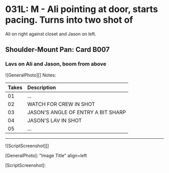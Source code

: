 # 031L: M - Ali pointing at door, starts pacing. Turns into two shot ofAli on right against closet and Jason on left.

## Shoulder-Mount Pan: Card B007

### Lavs on Ali and Jason, boom from above

![GeneralPhoto][]
Notes: 

| Takes | Description |
|:---|:----|
| 01 | ... |
| 02 | WATCH FOR CREW IN SHOT |
| 03 | JASON'S ANGLE OF ENTRY A BIT SHARP |
| 04 | JASON'S LAV IN SHOT |
| 05 | ... |

----

![ScriptScreenshot][]


[GeneralPhoto]:  "Image Title" align=left

[ScriptScreenshot]: 